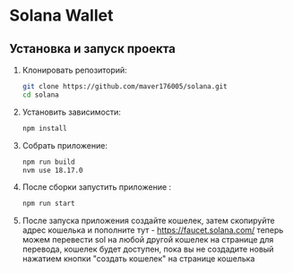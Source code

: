 # Solana Wallet

## Установка и запуск проекта

1. Клонировать репозиторий:
    ```bash
    git clone https://github.com/maver176005/solana.git
    cd solana
    ```

2. Установить зависимости:
    ```bash
    npm install
    ```

3. Собрать приложение:
    ```bash
    npm run build
    nvm use 18.17.0 
    ```

4. После сборки запустить приложение :
    ```bash
    npm run start
    ```
5. После запуска приложения создайте кошелек,
затем скопируйте адрес кошелька и пополните тут - https://faucet.solana.com/ 
теперь можем перевести sol на любой другой кошелек 
на странице для перевода,
кошелек будет доступен,
пока вы не создадите 
новый нажатием кнопки
"создать кошелек" на странице кошелька


